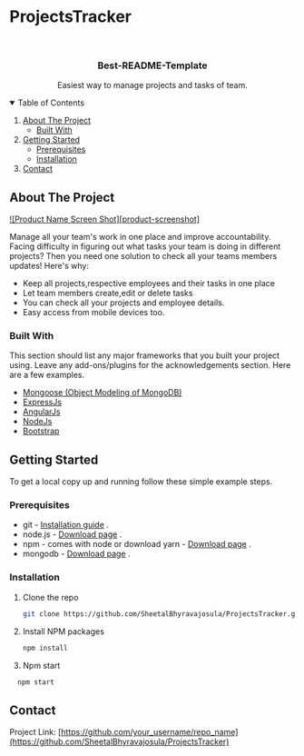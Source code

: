 # ProjectsTracker

<!-- PROJECT LOGO -->
<br />
<p align="center">

  <h3 align="center">Best-README-Template</h3>

  <p align="center">
    Easiest way to manage projects and tasks of team.
  </p>
</p>

<!-- TABLE OF CONTENTS -->
<details open="open">
  <summary>Table of Contents</summary>
  <ol>
    <li>
      <a href="#about-the-project">About The Project</a>
      <ul>
        <li><a href="#built-with">Built With</a></li>
      </ul>
    </li>
    <li>
      <a href="#getting-started">Getting Started</a>
      <ul>
        <li><a href="#prerequisites">Prerequisites</a></li>
        <li><a href="#installation">Installation</a></li>
      </ul>
    </li>
    <li><a href="#contact">Contact</a></li>
  </ol>
</details>



<!-- ABOUT THE PROJECT -->
## About The Project

[![Product Name Screen Shot][product-screenshot]](./images/productScreenshot.PNG)

Manage all your team's work in one place and improve accountability.
Facing difficulty in figuring out what tasks your team is doing in different projects? Then you need one solution to check all your teams members updates!
Here's why:
* Keep all projects,respective employees and their tasks in one place
* Let team members create,edit or delete tasks
* You can check all your projects and employee details.
* Easy access from mobile devices too.

### Built With

This section should list any major frameworks that you built your project using. Leave any add-ons/plugins for the acknowledgements section. Here are a few examples.
* [Mongoose (Object Modeling of MongoDB)](https://mongoosejs.com)
* [ExpressJs](https://expressjs.com)
* [AngularJs](https://angularjs.org)
* [NodeJs](https://nodejs.org/en)
* [Bootstrap](https://getbootstrap.com)



<!-- GETTING STARTED -->
## Getting Started

To get a local copy up and running follow these simple example steps.

### Prerequisites


- git - [Installation guide](https://www.linode.com/docs/development/version-control/how-to-install-git-on-linux-mac-and-windows/) .
- node.js - [Download page](https://nodejs.org/en/download/) .
- npm - comes with node or download yarn - [Download page](https://yarnpkg.com/lang/en/docs/install) .
- mongodb - [Download page](https://www.mongodb.com/download-center/community) .

### Installation

1. Clone the repo
   ```sh
   git clone https://github.com/SheetalBhyravajosula/ProjectsTracker.git
   ```
2. Install NPM packages
   ```sh
   npm install
   ```
3. Npm start
 ```sh
   npm start
   ```
   
<!-- CONTACT -->
## Contact

Project Link: [https://github.com/your_username/repo_name](https://github.com/SheetalBhyravajosula/ProjectsTracker)
